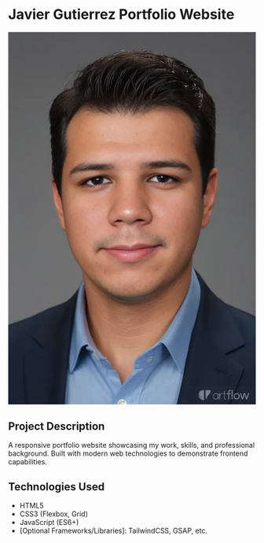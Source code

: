 # Javier Gutierrez Portfolio Website

![Portfolio Screenshot](https://github.com/javyg62/Javier-Gutierrez-Portfolio/blob/5f7b9f3094e0fb42166f7956a21ff0d8a6b9b82d/images/img1.jpg)

## Project Description
A responsive portfolio website showcasing my work, skills, and professional background. Built with modern web technologies to demonstrate frontend capabilities.


## Technologies Used
- HTML5
- CSS3 (Flexbox, Grid)
- JavaScript (ES6+)
- [Optional Frameworks/Libraries]: TailwindCSS, GSAP, etc.
